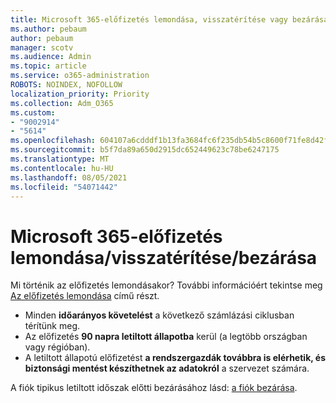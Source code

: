 ```yaml
---
title: Microsoft 365-előfizetés lemondása, visszatérítése vagy bezárása
ms.author: pebaum
author: pebaum
manager: scotv
ms.audience: Admin
ms.topic: article
ms.service: o365-administration
ROBOTS: NOINDEX, NOFOLLOW
localization_priority: Priority
ms.collection: Adm_O365
ms.custom:
- "9002914"
- "5614"
ms.openlocfilehash: 604107a6cdddf1b13fa3684fc6f235db54b5c8600f71fe8d42f26ee179abfe6e
ms.sourcegitcommit: b5f7da89a650d2915dc652449623c78be6247175
ms.translationtype: MT
ms.contentlocale: hu-HU
ms.lasthandoff: 08/05/2021
ms.locfileid: "54071442"
---
```

# <a name="cancelrefundclose-your-microsoft-365-subscription"></a>Microsoft 365-előfizetés lemondása/visszatérítése/bezárása

Mi történik az előfizetés lemondásakor? További információért tekintse meg [Az előfizetés lemondása](https://docs.microsoft.com/microsoft-365/commerce/subscriptions/cancel-your-subscription?view=o365-worldwide) című részt.

- Minden **időarányos követelést** a következő számlázási ciklusban térítünk meg.
- Az előfizetés **90 napra letiltott állapotba** kerül (a legtöbb országban vagy régióban).
- A letiltott állapotú előfizetést **a rendszergazdák továbbra is elérhetik, és biztonsági mentést készíthetnek az adatokról** a szervezet számára.

A fiók tipikus letiltott időszak előtti bezárásához lásd: [a fiók bezárása](https://docs.microsoft.com/microsoft-365/commerce/close-your-account?view=o365-worldwide).
